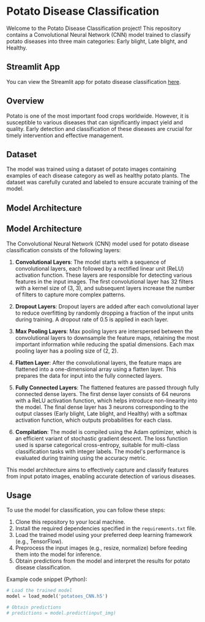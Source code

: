 # Potato Disease Classification

Welcome to the Potato Disease Classification project! This repository contains a Convolutional Neural Network (CNN) model trained to classify potato diseases into three main categories: Early blight, Late blight, and Healthy.

## Streamlit App

You can view the Streamlit app for potato disease classification [here](https://potato-disease-classification-cnn.streamlit.app/).

## Overview

Potato is one of the most important food crops worldwide. However, it is susceptible to various diseases that can significantly impact yield and quality. Early detection and classification of these diseases are crucial for timely intervention and effective management.

## Dataset

The model was trained using a dataset of potato images containing examples of each disease category as well as healthy potato plants. The dataset was carefully curated and labeled to ensure accurate training of the model.

## Model Architecture

## Model Architecture

The Convolutional Neural Network (CNN) model used for potato disease classification consists of the following layers:

1. **Convolutional Layers**: The model starts with a sequence of convolutional layers, each followed by a rectified linear unit (ReLU) activation function. These layers are responsible for detecting various features in the input images. The first convolutional layer has 32 filters with a kernel size of (3, 3), and subsequent layers increase the number of filters to capture more complex patterns.

2. **Dropout Layers**: Dropout layers are added after each convolutional layer to reduce overfitting by randomly dropping a fraction of the input units during training. A dropout rate of 0.5 is applied in each layer.

3. **Max Pooling Layers**: Max pooling layers are interspersed between the convolutional layers to downsample the feature maps, retaining the most important information while reducing the spatial dimensions. Each max pooling layer has a pooling size of (2, 2).

4. **Flatten Layer**: After the convolutional layers, the feature maps are flattened into a one-dimensional array using a flatten layer. This prepares the data for input into the fully connected layers.

5. **Fully Connected Layers**: The flattened features are passed through fully connected dense layers. The first dense layer consists of 64 neurons with a ReLU activation function, which helps introduce non-linearity into the model. The final dense layer has 3 neurons corresponding to the output classes (Early blight, Late blight, and Healthy) with a softmax activation function, which outputs probabilities for each class.

6. **Compilation**: The model is compiled using the Adam optimizer, which is an efficient variant of stochastic gradient descent. The loss function used is sparse categorical cross-entropy, suitable for multi-class classification tasks with integer labels. The model's performance is evaluated during training using the accuracy metric.

This model architecture aims to effectively capture and classify features from input potato images, enabling accurate detection of various diseases.

## Usage

To use the model for classification, you can follow these steps:
1. Clone this repository to your local machine.
2. Install the required dependencies specified in the `requirements.txt` file.
3. Load the trained model using your preferred deep learning framework (e.g., TensorFlow).
4. Preprocess the input images (e.g., resize, normalize) before feeding them into the model for inference.
5. Obtain predictions from the model and interpret the results for potato disease classification.

Example code snippet (Python):
```python
# Load the trained model
model = load_model('potatoes_CNN.h5')

# Obtain predictions
# predictions = model.predict(input_img)

